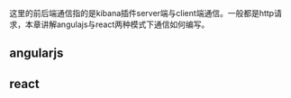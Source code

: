 这里的前后端通信指的是kibana插件server端与client端通信。一般都是http请求，本章讲解angulajs与react两种模式下通信如何编写。

## angularjs

## react